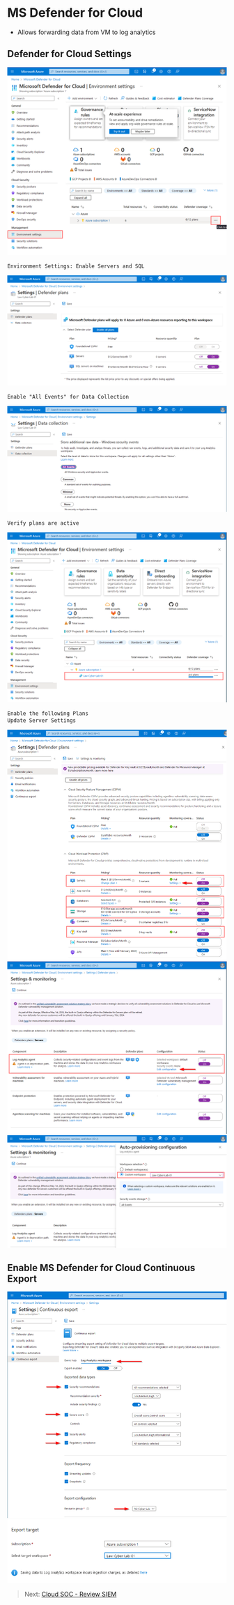 <link href="./style.css" rel="stylesheet"></link>

# MS Defender for Cloud

- Allows forwarding data from VM to log analytics

## Defender for Cloud Settings

<img src="./assets/img/cloudDe.png"/>

    Environment Settings: Enable Servers and SQL

<img src="./assets/img/cloudDe2.png"/>

    Enable "All Events" for Data Collection

<img src="./assets/img/cloudDe3.png"/>

    Verify plans are active

<img src="./assets/img/cloudDe4.png"/>

    Enable the following Plans
    Update Server Settings

<img src="./assets/img/cloudDe5.png"/>
<img src="./assets/img/cloudDe6.png"/>
<img src="./assets/img/cloudDe7.png"/>

## Enable MS Defender for Cloud Continuous Export

<img src="./assets/img/cloudDe8.png"/>
<img src="./assets/img/cloudDe9.png"/>

> Next: [Cloud SOC - Review SIEM](/azureSentinelAlerts.md)
